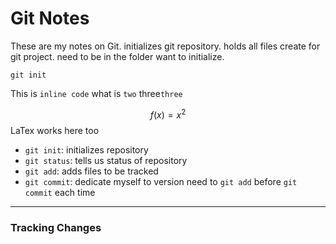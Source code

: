 # Git Notes

These are my notes on Git.
initializes git repository. holds all files create for git project. need to be in the folder want to initialize.
```
git init
```
This is `inline code`
what is ``two`` three```three```

$$f(x)=x^2$$
LaTex works here too
* `git init`: initializes repository
* `git status`: tells us status of repository
* `git add`: adds files to be tracked
* `git commit`: dedicate myself to version
need to `git add` before `git commit` each time
---

### Tracking Changes



